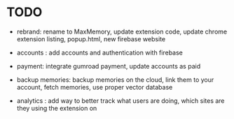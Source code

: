 # TODO

- rebrand: rename to MaxMemory, update extension code, update chrome extension listing, popup.html, new firebase website 
- accounts : add accounts and authentication with firebase 
- payment: integrate gumroad payment, update accounts as paid 

- backup memories: backup memories on the cloud, link them to your account, fetch memories, use proper vector database
- analytics : add way to better track what users are doing, which sites are they using the extension on